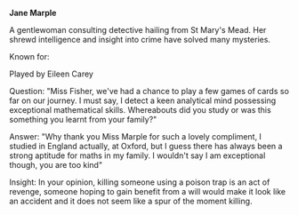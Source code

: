 **Jane Marple**

A gentlewoman consulting detective hailing from St Mary's Mead. Her shrewd intelligence and insight into crime have solved many mysteries.

Known for: 

Played by Eileen Carey

Question: "Miss Fisher, we've had a chance to play a few games of cards so far on our journey. I must say, I detect a keen analytical mind possessing exceptional mathematical skills. Whereabouts did you study or was this something you learnt from your family?"

Answer: "Why thank you Miss Marple for such a lovely compliment, I studied in England actually, at Oxford, but I guess there has always been a strong aptitude for maths in my family. I wouldn't say I am exceptional though, you are too kind"

Insight: In your opinion, killing someone using a poison trap is an act of revenge, someone hoping to gain benefit from a will would make it look like an accident and it does not seem like a spur of the moment killing.
